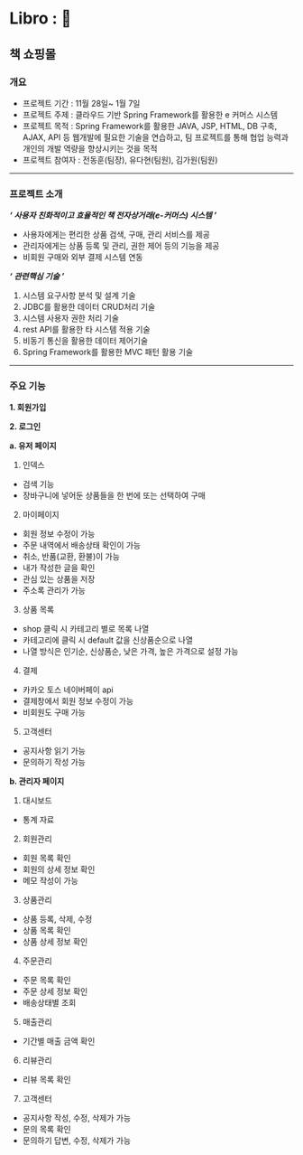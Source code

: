 # Libro : 📖
## 책 쇼핑몰
### 개요
- 프로젝트 기간 : 11월 28일~ 1월 7일
- 프로젝트 주제 : 클라우드 기반 Spring Framework를 활용한 e 커머스 시스템
- 프로젝트 목적 : Spring Framework를 활용한 JAVA, JSP, HTML, DB 구축, AJAX, API 등 웹개발에 필요한 기술을 연습하고, 팀 프로젝트를 통해 협업 능력과 개인의 개발 역량을 향상시키는 것을 목적
- 프로젝트 참여자 : 전동훈(팀장), 유다현(팀원), 김가원(팀원)
---
### 프로젝트 소개
_**‘ 사용자 친화적이고 효율적인 책 전자상거래(e-커머스) 시스템 ’**_
- 사용자에게는 편리한 상품 검색, 구매, 관리 서비스를 제공
- 관리자에게는 상품 등록 및 관리, 권한 제어 등의 기능을 제공
- 비회원 구매와 외부 결제 시스템 연동

  
_**‘ 관련핵심 기술 ’**_
  1. 시스템 요구사항 분석 및 설계 기술
  2. JDBC를 활용한 데이터 CRUD처리 기술
  3. 시스템 사용자 권한 처리 기술
  4. rest API를 활용한 타 시스템 적용 기술
  5. 비동기 통신을 활용한 데이터 제어기술
  6. Spring Framework를 활용한 MVC 패턴 활용 기술
---
### 주요 기능
**1. 회원가입**
  
**2. 로그인**

**a. 유저 페이지**

1) 인덱스
- 검색 기능
- 장바구니에 넣어둔 상품들을 한 번에 또는 선택하여 구매

2) 마이페이지
- 회원 정보 수정이 가능
- 주문 내역에서 배송상태 확인이 가능
- 취소, 반품(교환, 환불)이 가능
- 내가 작성한 글을 확인
- 관심 있는 상품을 저장
- 주소록 관리가 가능

3) 상품 목록
- shop 클릭 시 카테고리 별로 목록 나열
- 카테고리에 클릭 시 default 값을 신상품순으로 나열
- 나열 방식은 인기순, 신상품순, 낮은 가격, 높은 가격으로 설정 가능

4) 결제
- 카카오 토스 네이버페이 api
- 결제창에서 회원 정보 수정이 가능
- 비회원도 구매 가능

5) 고객센터
-  공지사항 읽기 가능
-  문의하기 작성 가능

**b. 관리자 페이지**

1) 대시보드
- 통계 자료

2) 회원관리
- 회원 목록 확인
- 회원의 상세 정보 확인
- 메모 작성이 가능

3) 상품관리
- 상품 등록, 삭제, 수정
- 상품 목록 확인
- 상품 상세 정보 확인

4) 주문관리
- 주문 목록 확인
- 주문 상세 정보 확인
- 배송상태별 조회

5) 매출관리
- 기간별 매출 금액 확인

6) 리뷰관리
- 리뷰 목록 확인

7) 고객센터
- 공지사항 작성, 수정, 삭제가 가능
- 문의 목록 확인
- 문의하기 답변, 수정, 삭제가 가능

